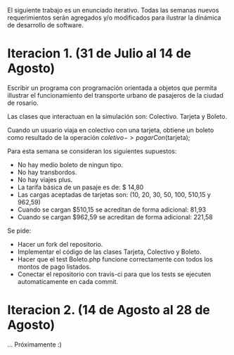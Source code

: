 
El siguiente trabajo es un enunciado iterativo. Todas las semanas nuevos
requerimientos serán agregados y/o modificados para ilustrar la dinámica de
desarrollo de software.

# Iteracion 1. (31 de Julio al 14 de Agosto)

Escribir un programa con programación orientada a objetos que permita illustrar
el funcionamiento del transporte urbano de pasajeros de la ciudad de rosario.

Las clases que interactuan en la simulación son: Colectivo. Tarjeta y Boleto.

Cuando un usuario viaja en colectivo con una tarjeta, obtiene un boleto como
resultado de la operación $coletivo->pagarCon($tarjeta);


Para esta semana se consideran los siguientes supuestos:

- No hay medio boleto de ningun tipo.
- No hay transbordos.
- No hay viajes plus.
- La tarifa básica de un pasaje es de: $ 14,80
- Las cargas aceptadas de tarjetas son: (10, 20, 30, 50, 100, 510,15 y 962,59)
- Cuando se cargan  $510,15 se acreditan de forma adicional: 81,93
- Cuando se cargan  $962,59 se acreditan de forma adicional: 221,58

Se pide:

- Hacer un fork del repositorio.
- Implementar el código de las clases Tarjeta, Colectivo y Boleto.
- Hacer que el test Boleto.php funcione correctamente con todos los montos de pago listados.
- Conectar el repositorio con travis-ci para que los tests se ejecuten automaticamente en cada commit.

# Iteracion 2. (14 de Agosto al 28 de Agosto)

... Próximamente :)
